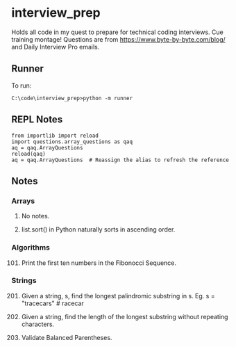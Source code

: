 # interview_prep
Holds all code in my quest to prepare for technical coding interviews. Cue training montage!
Questions are from https://www.byte-by-byte.com/blog/ and Daily Interview Pro emails.


## Runner
To run:
```
C:\code\interview_prep>python -m runner
```


## REPL Notes
```
from importlib import reload
import questions.array_questions as qaq
aq = qaq.ArrayQuestions
reload(qaq)
aq = qaq.ArrayQuestions  # Reassign the alias to refresh the reference
```

## Notes
### Arrays
001) No notes.

002) list.sort() in Python naturally sorts in ascending order.

### Algorithms
101) Print the first ten numbers in the Fibonocci Sequence.


### Strings
201) Given a string, s, find the longest palindromic substring in s.
Eg. s = "tracecars" # racecar

202) Given a string, find the length of the longest substring without repeating characters.

203) Validate Balanced Parentheses.
